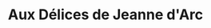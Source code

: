 ---
title: "Aux Délices de Jeanne d'Arc"
url: /nice/aux-delices-de-jeanne-darc-boulevard-napoleon-iii/
shop: boulangerie
---